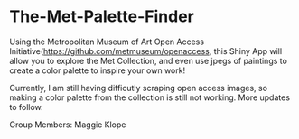 # The-Met-Palette-Finder

Using the Metropolitan Museum of Art Open Access Initiative(https://github.com/metmuseum/openaccess, this Shiny App will allow you to explore the Met Collection, and even use jpegs of paintings to create a color palette to inspire your own work!

Currently, I am still having difficutly scraping open access images, so making a color palette from the collection is still not working.  More updates to follow.

Group Members: Maggie Klope
